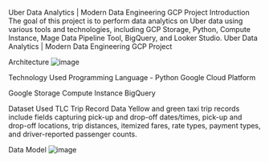 Uber Data Analytics | Modern Data Engineering GCP Project
Introduction
The goal of this project is to perform data analytics on Uber data using various tools and technologies, including GCP Storage, Python, Compute Instance, Mage Data Pipeline Tool, BigQuery, and Looker Studio.
Uber Data Analytics | Modern Data Engineering GCP Project



Architecture
![image](https://github.com/user-attachments/assets/9b799a23-1fb3-4840-8bc5-1d9c06a155d4)



Technology Used
Programming Language - Python
Google Cloud Platform

Google Storage
Compute Instance
BigQuery


Dataset Used
TLC Trip Record Data Yellow and green taxi trip records include fields capturing pick-up and drop-off dates/times, pick-up and drop-off locations, trip distances, itemized fares, rate types, payment types, and driver-reported passenger counts.

Data Model
![image](https://github.com/user-attachments/assets/5101bb6f-f4d0-4d69-bf15-d644e2e6ffa0)
